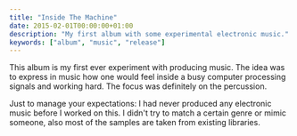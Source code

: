 ```yaml
---
title: "Inside The Machine"
date: 2015-02-01T00:00:00+01:00
description: "My first album with some experimental electronic music."
keywords: ["album", "music", "release"]
---
```


This album is my first ever experiment with producing music. The idea was to express in music how one would feel inside a busy computer processing signals and working hard. The focus was definitely on the percussion.

Just to manage your expectations: I had never produced any electronic music before I worked on this. I didn't try to match a certain genre or mimic someone, also most of the samples are taken from existing libraries.
